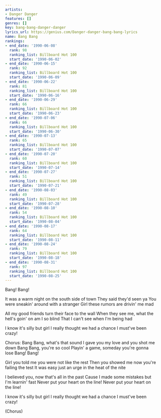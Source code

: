 ```yaml
---
artists:
- Danger Danger
features: []
genres: []
key: bang-bang-danger-danger
lyrics_url: https://genius.com/Danger-danger-bang-bang-lyrics
name: Bang Bang
rankings:
- end_date: '1990-06-08'
  rank: 98
  ranking_list: Billboard Hot 100
  start_date: '1990-06-02'
- end_date: '1990-06-15'
  rank: 92
  ranking_list: Billboard Hot 100
  start_date: '1990-06-09'
- end_date: '1990-06-22'
  rank: 81
  ranking_list: Billboard Hot 100
  start_date: '1990-06-16'
- end_date: '1990-06-29'
  rank: 66
  ranking_list: Billboard Hot 100
  start_date: '1990-06-23'
- end_date: '1990-07-06'
  rank: 66
  ranking_list: Billboard Hot 100
  start_date: '1990-06-30'
- end_date: '1990-07-13'
  rank: 65
  ranking_list: Billboard Hot 100
  start_date: '1990-07-07'
- end_date: '1990-07-20'
  rank: 60
  ranking_list: Billboard Hot 100
  start_date: '1990-07-14'
- end_date: '1990-07-27'
  rank: 51
  ranking_list: Billboard Hot 100
  start_date: '1990-07-21'
- end_date: '1990-08-03'
  rank: 49
  ranking_list: Billboard Hot 100
  start_date: '1990-07-28'
- end_date: '1990-08-10'
  rank: 54
  ranking_list: Billboard Hot 100
  start_date: '1990-08-04'
- end_date: '1990-08-17'
  rank: 64
  ranking_list: Billboard Hot 100
  start_date: '1990-08-11'
- end_date: '1990-08-24'
  rank: 79
  ranking_list: Billboard Hot 100
  start_date: '1990-08-18'
- end_date: '1990-08-31'
  rank: 97
  ranking_list: Billboard Hot 100
  start_date: '1990-08-25'
---
```

Bang! Bang!

It was a warm night on the south side of town
They said they'd seen ya
You were sneakin' around with a stranger
Girl these rumors are drivin' me mad

All my good friends turn their face to the wall
When they see me, what the hell's goin' on am I so blind
That I can't see when I'm being had

I know it's silly but girl I really thought we had a chance
I must've been crazy!

Chorus:
Bang Bang, what's that sound
I gave you my love and you shot me down
Bang Bang, you're so cool
Playin' a game, someday you're gonna lose
Bang! Bang!

Girl you told me you were not like the rest
Then you showed me now you're failing the test
It was easy just an urge in the heat of the nite

I believed you, now that's all in the past
Cause I made some mistakes but I'm learnin' fast
Never put your heart on the line!
Never put your heart on the line!

I know it's silly but girl I really thought we had a chance
I must've been crazy!

(Chorus)
